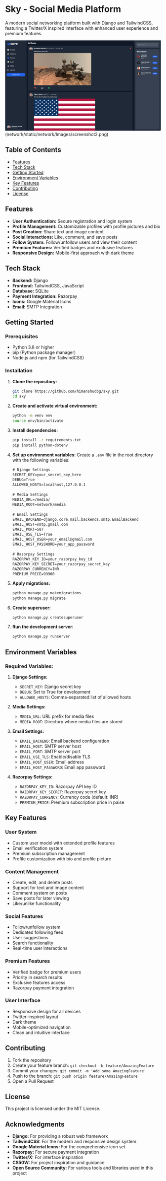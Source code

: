# Sky - Social Media Platform

A modern social networking platform built with Django and TailwindCSS, featuring a Twitter/X inspired interface with enhanced user experience and premium features.

![Social Media Platform](network/static/network/Images/screenshot1.png)(network/static/network/Images/screenshot2.png)

## Table of Contents

- [Features](#features)
- [Tech Stack](#tech-stack)
- [Getting Started](#getting-started)
- [Environment Variables](#environment-variables)
- [Key Features](#key-features)
- [Contributing](#contributing)
- [License](#license)

## Features

- **User Authentication:** Secure registration and login system
- **Profile Management:** Customizable profiles with profile pictures and bio
- **Post Creation:** Share text and image content
- **Social Interactions:** Like, comment, and save posts
- **Follow System:** Follow/unfollow users and view their content
- **Premium Features:** Verified badges and exclusive features
- **Responsive Design:** Mobile-first approach with dark theme

## Tech Stack

- **Backend:** Django
- **Frontend:** TailwindCSS, JavaScript
- **Database:** SQLite
- **Payment Integration:** Razorpay
- **Icons:** Google Material Icons
- **Email:** SMTP Integration

## Getting Started

### Prerequisites

- Python 3.8 or higher
- pip (Python package manager)
- Node.js and npm (for TailwindCSS)

### Installation

1. **Clone the repository:**
   ```bash
   git clone https://github.com/himanshudbg/sky.git
   cd sky
   ```

2. **Create and activate virtual environment:**
   ```bash
   python -m venv env
   source env/bin/activate
   ```

3. **Install dependencies:**
   ```bash
   pip install -r requirements.txt
   pip install python-dotenv
   ```

4. **Set up environment variables:**
   Create a `.env` file in the root directory with the following variables:
   ```plaintext
   # Django Settings
   SECRET_KEY=your_secret_key_here
   DEBUG=True
   ALLOWED_HOSTS=localhost,127.0.0.1

   # Media Settings
   MEDIA_URL=/media/
   MEDIA_ROOT=network/media

   # Email Settings
   EMAIL_BACKEND=django.core.mail.backends.smtp.EmailBackend
   EMAIL_HOST=smtp.gmail.com
   EMAIL_PORT=587
   EMAIL_USE_TLS=True
   EMAIL_HOST_USER=your_email@gmail.com
   EMAIL_HOST_PASSWORD=your_app_password

   # Razorpay Settings
   RAZORPAY_KEY_ID=your_razorpay_key_id
   RAZORPAY_KEY_SECRET=your_razorpay_secret_key
   RAZORPAY_CURRENCY=INR
   PREMIUM_PRICE=99900
   ```

5. **Apply migrations:**
   ```bash
   python manage.py makemigrations
   python manage.py migrate
   ```

6. **Create superuser:**
   ```bash
   python manage.py createsuperuser
   ```

7. **Run the development server:**
   ```bash
   python manage.py runserver
   ```

## Environment Variables

### Required Variables:

1. **Django Settings:**
   - `SECRET_KEY`: Django secret key
   - `DEBUG`: Set to True for development
   - `ALLOWED_HOSTS`: Comma-separated list of allowed hosts

2. **Media Settings:**
   - `MEDIA_URL`: URL prefix for media files
   - `MEDIA_ROOT`: Directory where media files are stored

3. **Email Settings:**
   - `EMAIL_BACKEND`: Email backend configuration
   - `EMAIL_HOST`: SMTP server host
   - `EMAIL_PORT`: SMTP server port
   - `EMAIL_USE_TLS`: Enable/disable TLS
   - `EMAIL_HOST_USER`: Email address
   - `EMAIL_HOST_PASSWORD`: Email app password

4. **Razorpay Settings:**
   - `RAZORPAY_KEY_ID`: Razorpay API key ID
   - `RAZORPAY_KEY_SECRET`: Razorpay secret key
   - `RAZORPAY_CURRENCY`: Currency code (default: INR)
   - `PREMIUM_PRICE`: Premium subscription price in paise

## Key Features

### User System
- Custom user model with extended profile features
- Email verification system
- Premium subscription management
- Profile customization with bio and profile picture

### Content Management
- Create, edit, and delete posts
- Support for text and image content
- Comment system on posts
- Save posts for later viewing
- Like/unlike functionality

### Social Features
- Follow/unfollow system
- Dedicated following feed
- User suggestions
- Search functionality
- Real-time user interactions

### Premium Features
- Verified badge for premium users
- Priority in search results
- Exclusive features access
- Razorpay payment integration

### User Interface
- Responsive design for all devices
- Twitter-inspired layout
- Dark theme
- Mobile-optimized navigation
- Clean and intuitive interface

## Contributing

1. Fork the repository
2. Create your feature branch: `git checkout -b feature/AmazingFeature`
3. Commit your changes: `git commit -m 'Add some AmazingFeature'`
4. Push to the branch: `git push origin feature/AmazingFeature`
5. Open a Pull Request

## License

This project is licensed under the MIT License.

## Acknowledgments

- **Django:** For providing a robust web framework
- **TailwindCSS:** For the modern and responsive design system
- **Google Material Icons:** For the comprehensive icon set
- **Razorpay:** For secure payment integration
- **Twitter/X:** For interface inspiration
- **CS50W:** For project inspiration and guidance
- **Open Source Community:** For various tools and libraries used in this project
```